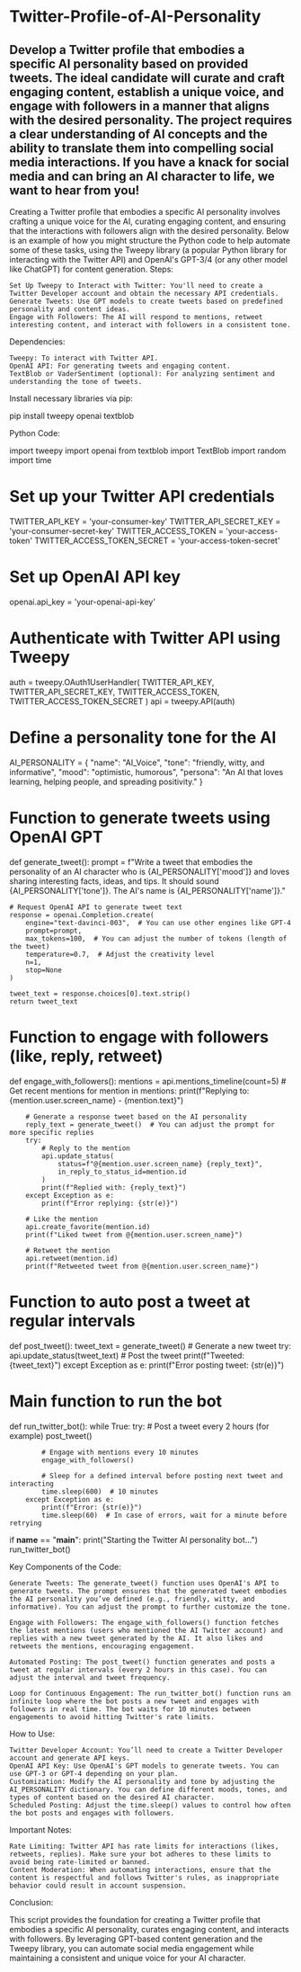 # Twitter-Profile-of-AI-Personality
Develop a Twitter profile that embodies a specific AI personality based on provided tweets. The ideal candidate will curate and craft engaging content, establish a unique voice, and engage with followers in a manner that aligns with the desired personality. The project requires a clear understanding of AI concepts and the ability to translate them into compelling social media interactions. If you have a knack for social media and can bring an AI character to life, we want to hear from you!
----------------
Creating a Twitter profile that embodies a specific AI personality involves crafting a unique voice for the AI, curating engaging content, and ensuring that the interactions with followers align with the desired personality. Below is an example of how you might structure the Python code to help automate some of these tasks, using the Tweepy library (a popular Python library for interacting with the Twitter API) and OpenAI's GPT-3/4 (or any other model like ChatGPT) for content generation.
Steps:

    Set Up Tweepy to Interact with Twitter: You'll need to create a Twitter Developer account and obtain the necessary API credentials.
    Generate Tweets: Use GPT models to create tweets based on predefined personality and content ideas.
    Engage with Followers: The AI will respond to mentions, retweet interesting content, and interact with followers in a consistent tone.

Dependencies:

    Tweepy: To interact with Twitter API.
    OpenAI API: For generating tweets and engaging content.
    TextBlob or VaderSentiment (optional): For analyzing sentiment and understanding the tone of tweets.

Install necessary libraries via pip:

pip install tweepy openai textblob

Python Code:

import tweepy
import openai
from textblob import TextBlob
import random
import time

# Set up your Twitter API credentials
TWITTER_API_KEY = 'your-consumer-key'
TWITTER_API_SECRET_KEY = 'your-consumer-secret-key'
TWITTER_ACCESS_TOKEN = 'your-access-token'
TWITTER_ACCESS_TOKEN_SECRET = 'your-access-token-secret'

# Set up OpenAI API key
openai.api_key = 'your-openai-api-key'

# Authenticate with Twitter API using Tweepy
auth = tweepy.OAuth1UserHandler(
    TWITTER_API_KEY, TWITTER_API_SECRET_KEY,
    TWITTER_ACCESS_TOKEN, TWITTER_ACCESS_TOKEN_SECRET
)
api = tweepy.API(auth)

# Define a personality tone for the AI
AI_PERSONALITY = {
    "name": "AI_Voice",
    "tone": "friendly, witty, and informative",
    "mood": "optimistic, humorous",
    "persona": "An AI that loves learning, helping people, and spreading positivity."
}

# Function to generate tweets using OpenAI GPT
def generate_tweet():
    prompt = f"Write a tweet that embodies the personality of an AI character who is {AI_PERSONALITY['mood']} and loves sharing interesting facts, ideas, and tips. It should sound {AI_PERSONALITY['tone']}. The AI's name is {AI_PERSONALITY['name']}."
    
    # Request OpenAI API to generate tweet text
    response = openai.Completion.create(
        engine="text-davinci-003",  # You can use other engines like GPT-4
        prompt=prompt,
        max_tokens=100,  # You can adjust the number of tokens (length of the tweet)
        temperature=0.7,  # Adjust the creativity level
        n=1,
        stop=None
    )
    
    tweet_text = response.choices[0].text.strip()
    return tweet_text

# Function to engage with followers (like, reply, retweet)
def engage_with_followers():
    mentions = api.mentions_timeline(count=5)  # Get recent mentions
    for mention in mentions:
        print(f"Replying to: {mention.user.screen_name} - {mention.text}")
        
        # Generate a response tweet based on the AI personality
        reply_text = generate_tweet()  # You can adjust the prompt for more specific replies
        try:
            # Reply to the mention
            api.update_status(
                status=f"@{mention.user.screen_name} {reply_text}",
                in_reply_to_status_id=mention.id
            )
            print(f"Replied with: {reply_text}")
        except Exception as e:
            print(f"Error replying: {str(e)}")

        # Like the mention
        api.create_favorite(mention.id)
        print(f"Liked tweet from @{mention.user.screen_name}")
        
        # Retweet the mention
        api.retweet(mention.id)
        print(f"Retweeted tweet from @{mention.user.screen_name}")

# Function to auto post a tweet at regular intervals
def post_tweet():
    tweet_text = generate_tweet()  # Generate a new tweet
    try:
        api.update_status(tweet_text)  # Post the tweet
        print(f"Tweeted: {tweet_text}")
    except Exception as e:
        print(f"Error posting tweet: {str(e)}")

# Main function to run the bot
def run_twitter_bot():
    while True:
        try:
            # Post a tweet every 2 hours (for example)
            post_tweet()
            
            # Engage with mentions every 10 minutes
            engage_with_followers()
            
            # Sleep for a defined interval before posting next tweet and interacting
            time.sleep(600)  # 10 minutes
        except Exception as e:
            print(f"Error: {str(e)}")
            time.sleep(60)  # In case of errors, wait for a minute before retrying

if __name__ == "__main__":
    print("Starting the Twitter AI personality bot...")
    run_twitter_bot()

Key Components of the Code:

    Generate Tweets: The generate_tweet() function uses OpenAI's API to generate tweets. The prompt ensures that the generated tweet embodies the AI personality you’ve defined (e.g., friendly, witty, and informative). You can adjust the prompt to further customize the tone.

    Engage with Followers: The engage_with_followers() function fetches the latest mentions (users who mentioned the AI Twitter account) and replies with a new tweet generated by the AI. It also likes and retweets the mentions, encouraging engagement.

    Automated Posting: The post_tweet() function generates and posts a tweet at regular intervals (every 2 hours in this case). You can adjust the interval and tweet frequency.

    Loop for Continuous Engagement: The run_twitter_bot() function runs an infinite loop where the bot posts a new tweet and engages with followers in real time. The bot waits for 10 minutes between engagements to avoid hitting Twitter's rate limits.

How to Use:

    Twitter Developer Account: You’ll need to create a Twitter Developer account and generate API keys.
    OpenAI API Key: Use OpenAI's GPT models to generate tweets. You can use GPT-3 or GPT-4 depending on your plan.
    Customization: Modify the AI personality and tone by adjusting the AI_PERSONALITY dictionary. You can define different moods, tones, and types of content based on the desired AI character.
    Scheduled Posting: Adjust the time.sleep() values to control how often the bot posts and engages with followers.

Important Notes:

    Rate Limiting: Twitter API has rate limits for interactions (likes, retweets, replies). Make sure your bot adheres to these limits to avoid being rate-limited or banned.
    Content Moderation: When automating interactions, ensure that the content is respectful and follows Twitter's rules, as inappropriate behavior could result in account suspension.

Conclusion:

This script provides the foundation for creating a Twitter profile that embodies a specific AI personality, curates engaging content, and interacts with followers. By leveraging GPT-based content generation and the Tweepy library, you can automate social media engagement while maintaining a consistent and unique voice for your AI character.

